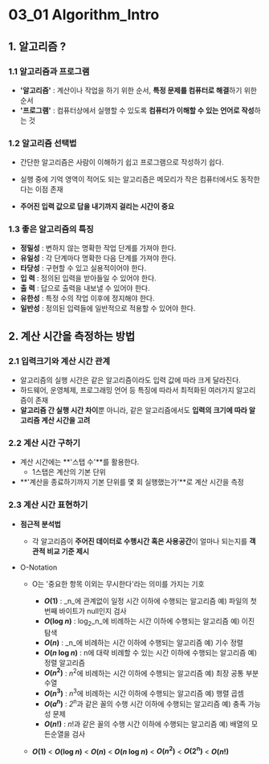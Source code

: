 # 03_01 Algorithm_Intro

## 1. 알고리즘 ?

### 1.1 알고리즘과 프로그램

- **'알고리즘'** : 계산이나 작업을 하기 위한 순서, **특정 문제를 컴퓨터로 해결**하기 위한 순서
- **'프로그램'** : 컴퓨터상에서 실행할 수 있도록 **컴퓨터가 이해할 수 있는 언어로 작성**하는 것

### 1.2 알고리즘 선택법

- 간단한 알고리즘은 사람이 이해하기 쉽고 프로그램으로 작성하기 쉽다.

- 실행 중에 기억 영역이 적어도 되는 알고리즘은 메모리가 작은 컴퓨터에서도 동작한다는 이점 존재

- **주어진 입력 값으로 답을 내기까지 걸리는 시간이 중요**

### 1.3 좋은 알고리즘의 특징

- **정밀성** : 변하지 않는 명확한 작업 단계를 가져야 한다.
- **유일성** : 각 단계마다 명확한 다음 단계를 가져야 한다.
- **타당성** : 구현할 수 있고 실용적이어야 한다.
- **입    력** : 정의된 입력을 받아들일 수 있어야 한다.
- **출    력** : 답으로 출력을 내보낼 수 있어야 한다.
- **유한성** : 특정 수의 작업 이후에 정지해야 한다.
- **일반성** : 정의된 입력들에 일반적으로 적용할 수 있어야 한다.

## 2. 계산 시간을 측정하는 방법

### 2.1 입력크기와 계산 시간 관계

- 알고리즘의 실행 시간은 같은 알고리즘이라도 입력 값에 따라 크게 달라진다.
- 하드웨어, 운영체제, 프로그래밍 언어 등 특징에 따라서 최적화된 여러가지 알고리즘이 존재
- **알고리즘 간 실행 시간 차이**뿐 아니라, 같은 알고리즘에서도 **입력의 크기에 따라 알고리즘 계산 시간을 고려**

### 2.2 계산 시간 구하기

- 계산 시간에는 **'스탭 수'**를 활용한다.
  - 1스탭은 계산의 기본 단위
- **'계산을 종료하기까지 기본 단위를 몇 회 실행했는가'**로 계산 시간을 측정

### 2.3 계산 시간 표현하기

- **점근적 분석법**

  - 각 알고리즘이 **주어진 데이터로 수행시간 혹은 사용공간**이 얼마나 되는지를 **객관적 비교 기준 제시**

- O-Notation

  - O는 '중요한 항목 이외는 무시한다'라는 의미를 가지는 기호

    - **_O_(1)** : _n_에 관계없이 일정 시간 이하에 수행되는 알고리즘	예) 파일의 첫번째 바이트가 null인지 검사
    - **_O_(log _n_)** : log<sub>2</sub>_n_에 비례하는 시간 이하에 수행되는 알고리즘 예) 이진 탐색
    - **_O_(_n_)** : _n_에 비례하는 시간 이하에 수행되는 알고리즘   예) 기수 정렬
    - **_O_(_n_ log _n_)** : n에 대략 비례할 수 있는 시간 이하에 수행되는 알고리즘 예) 정렬 알고리즘
    - **_O_(_n_<sup>2</sup>)** : _n_<sup>2</sup>에 비례하는 시간 이하에 수행되는 알고리즘 예) 최장 공통 부분 수열
    - **_O_(_n_<sup>3</sup>)** : _n_<sup>3</sup>에 비례하는 시간 이하에 수행되는 알고리즘 예) 행렬 곱셈
    - **_O_(_a_<sup>n</sup>)** : _2_<sup>n</sup>과 같은 꼴의 수행 시간 이하에 수행되는 알고리즘 예) 충족 가능성 문제
    - **_O_(_n_!)** : _n_!과 같은 꼴의 수행 시간 이하에 수행되는 알고리즘 예) 배열의 모든순열을 검사
  
  - **_O_(1)** < **_O_(log _n_)** < **_O_(_n_)** < **_O_(_n_ log _n_)** < **_O_(_n_<sup>2</sup>)** < **_O_(2<sup>n</sup>)** < **_O_(_n_!)**

​    